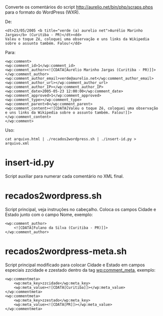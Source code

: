

Converte os comentários do script http://aurelio.net/bin/php/scraps.phps para o formato do WordPress (WXR).

De:

    <dt>23/05/2005 <b title="verde (a) aurelio net">Aurélio Marinho Jargas</b> (Curitiba - PR)</dt><dd>
    Valeu o toque Zé, coloquei uma observação e uns links da Wikipedia sobre o assunto também. Falou!</dd>

Para:

    <wp:comment>
    <wp:comment_id>1</wp:comment_id>
    <wp:comment_author><![CDATA[Aurélio Marinho Jargas (Curitiba - PR)]]></wp:comment_author>
    <wp:comment_author_email>verde@aurelio.net</wp:comment_author_email>
    <wp:comment_author_url></wp:comment_author_url>
    <wp:comment_author_IP></wp:comment_author_IP>
    <wp:comment_date>2005-05-23 12:00:00</wp:comment_date>
    <wp:comment_approved>1</wp:comment_approved>
    <wp:comment_type></wp:comment_type>
    <wp:comment_parent>0</wp:comment_parent>
    <wp:comment_content><![CDATA[Valeu o toque Zé, coloquei uma observação e uns links da Wikipedia sobre o assunto também. Falou!]]></wp:comment_content>
    </wp:comment>

Uso:

    cat arquivo.html | ./recados2wordpress.sh | ./insert-id.py > arquivo.xml

# insert-id.py 

Script auxiliar para numerar cada comentário no XML final.

# recados2wordpress.sh 

Script principal, veja instruções no cabeçalho. Coloca os campos Cidade e Estado junto com o campo Nome, exemplo:

    <wp:comment_author>
    	<![CDATA[Fulano da Silva (Curitiba - PR)]]>
    </wp:comment_author>

# recados2wordpress-meta.sh 

Script principal modificado para colocar Cidade e Estado em campos especiais zzcidade e zzestado dentro da tag <wp:comment_meta>, exemplo:

    <wp:commentmeta>
    	<wp:meta_key>zzcidade</wp:meta_key>
    	<wp:meta_value><![CDATA[Curitiba]]></wp:meta_value>
    </wp:commentmeta>
    <wp:commentmeta>
    	<wp:meta_key>zzestado</wp:meta_key>
    	<wp:meta_value><![CDATA[PR]]></wp:meta_value>
    </wp:commentmeta>

